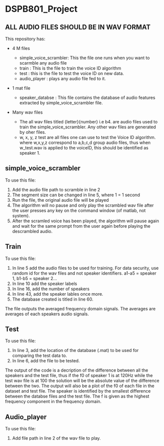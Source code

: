 # DSPB801_Project
## ALL AUDIO FILES SHOULD BE IN WAV FORMAT
 This repository has:
  * 4 M files
     * simple_voice_scrambler: This the file one runs when you want to scarmble any audio file
     * train : This is the file to train the voice ID algorithm
     * test : this is the file to test the voice ID on new data.
     * audio_player : plays any audio file fed to it.
       
  * 1 mat file
     * speaker_databse : This file contains the database of audio features extracted by simple_voice_scrambler file.
       
  *  Many wav files
     * The all wav files titled {letter}{number} i.e b4. are audio files used to train the simple_voice_scrambler. Any other wav files are generated by oher files.
     * w, x, y, z test are all files one can use to test the Voice ID algorithm. where w,x,y,z correspond to a,b,c,d group audio files, thus when w_test.wav is applied to the voiceID, this should be identified as speaker 1.

 ## simple_voice_scrambler
 To use this file:
  1. Add the audio file path to scramble in line 2
  2. The segment size can be changed in line 5, where 1 = 1 second
  3. Run the file, the original audio file will be played
  4. The algorithm will no pause and only play the scrambled wav file after the user presses any key on the command window (of matlab, not system).
  5. After the scramled voice has been played, the algorithm will pause again and wait for the same prompt from the user again before playing the descrambled audio.

## Train 
To use this file:
 1. In line 5 add the audio files to be used for training. For data security, use random id for the wav files and not speaker identifiers. a1-a5 = speaker 1, b1-b5 = speaker 2...
 2. In line 10 add the speaker labels
 3. In line 16, add the number of speakers
 4. In line 43, add the speaker lables once more.
 5. The database created is titled in line 60.

The file outputs the averaged frequency domain signals. The averages are averages of each speakers audio signals.

## Test
To use this file:
 1. In line 3, add the location of the database (.mat) to be used for comparing the test data to.
 2. In line 6, add the file to be tested.

The output of the code is a decription of the difference between all the speakers and the test file, thus if the f0 of speaker 1 is at 120Hz while the test wav file is at 100 the solution will be the absolute value of the difference between the two. The output will also be a plot of the f0 of each file in the dataset and test file. The speaker is identified by the smallest difference between the databse files and the test file. The f is given as the highest frequency component in the frequency domain.

## Audio_player
To use this file:
 1. Add file path in line 2 of the wav file to play.
